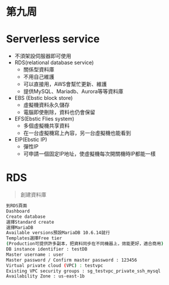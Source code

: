 # 第九周
# Serverless service
* 不須架設伺服器即可使用
* RDS(relational database service)
  * 關係型資料庫
  * 不用自己維護
  * 可以直接用，AWS會幫忙更新、維護
  * 提供MySQL、Mariadb、Aurora等等資料庫
* EBS (Ebstic block store)
  * 虛擬機資料永久儲存
  * 電腦即使刪除，資料也仍會保留
* EFS(Ebstic Flies system)
  * 多個虛擬機共享資料
  * 在一台虛擬機寫上內容，另一台虛擬機也能看到
* EIP(Ebstic IP)
  * 彈性IP
  * 可申請一個固定IP地址，使虛擬機每次開關機時IP都能一樣
# RDS
> 創建資料庫
```sh
到RDS頁面
Dashboard
Create database
選擇Standard create
選擇MariaDB
Available versions預設MariaDB 10.6.14就行
Templates選擇Free tier
(Production可提供許多副本，把資料同步在不同機器上，效能更好，適合商用)
DB instance identifier : testDB
Master username : user
Master password / Confirm master password : 123456
Virtual private cloud (VPC) : testvpc
Existing VPC security groups : sg_testvpc_private_ssh_mysql
Availability Zone : us-east-1b




```
